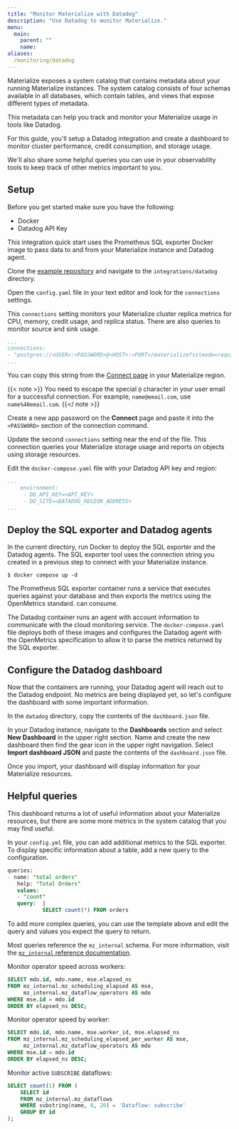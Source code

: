 ```yaml
---
title: "Monitor Materialize with Datadog"
description: "Use Datadog to monitor Materialize."
menu:
  main:
    parent: ""
    name: 
aliases:
  /monitoring/datadog
---
```


Materialize exposes a system catalog that contains metadata about your running
Materialize instances. The system catalog consists of four schemas available
in all databases, which contain tables, and views that expose
different types of metadata. 

This metadata can help you track and monitor your Materialize usage in tools
like Datadog.

For this guide, you'll setup a Datadog integration and create a dashboard to
monitor cluster performance, credit consumption, and storage usage.

We'll also share some helpful queries you can use in your observability tools to
keep track of other metrics important to you.

## Setup

Before you get started make sure you have the following:

- Docker
- Datadog API Key

This integration quick start uses the Prometheus SQL exporter Docker image to
pass data to and from your Materialize instance and Datadog agent.

Clone the [example repository](https://github.com/MaterializeInc/demos/tree/main/integrations/datadog) and navigate to the `integrations/datadog`
directory.

Open the `config.yaml` file in your text editor and look for the `connections`
settings.

This `connections` setting monitors your Materialize cluster replica metrics for
CPU, memory, credit usage, and replica status. There are also queries to monitor
source and sink usage.

```yaml
...
connections:
- "postgres://<USER>:<PASSWORD>@<HOST>:<PORT>/materialize?sslmode=require"
...
```
You can copy this string from the [Connect page](https://console.materialize.com) in your Materialize region.

{{< note >}}
You need to escape the special `@` character in your user email for a successful connection. For example, `name@email.com`, use `name%40email.com`.
{{</ note >}}

Create a new app password on the **Connect** page and paste it into the
`<PASSWORD>` section of the connection command.

Update the second `connections` setting near the end of the file. This
connection queries your Materialize storage usage and reports on objects using
storage resources.

Edit the `docker-compose.yaml` file with your Datadog API key and region:

```yaml
...
    environment:
     - DD_API_KEY=<API_KEY> 
     - DD_SITE=<DATADOG_REGION_ADDRESS>
...
```

## Deploy the SQL exporter and Datadog agents

In the current directory, run Docker to deploy the SQL exporter and the Datadog
agents. The SQL exporter tool uses the connection string you created in a
previous step to connect with your Materialize instance. 

```shell
$ docker compose up -d
```

The Prometheus SQL exporter container runs a service that executes queries against your
database and then exports the metrics using the OpenMetrics standard.
can consume.

The Datadog container runs an agent with account information to communicate
with the cloud monitoring service. The `docker-compose.yaml` file deploys both
of these images and configures the Datadog agent with the OpenMetrics
specification to allow it to parse the metrics returned by the SQL exporter.

## Configure the Datadog dashboard

Now that the containers are running, your Datadog agent will reach out to the
Datadog endpoint. No metrics are being displayed yet, so let's configure the
dashboard with some important information.

In the `datadog` directory, copy the contents of the `dashboard.json` file.

In your Datadog instance, navigate to the **Dashboards** section and select 
**New Dashboard** in the upper right section. Name and create the new dashboard
then find the gear icon in the upper right navigation. Select **Import dashboard
JSON** and paste the contents of the `dashboard.json` file.

Once you import, your dashboard will display information
for your Materialize resources.

## Helpful queries

This dashboard returns a lot of useful information about your Materialize
resources, but there are some more metrics in the system catalog that you may
find useful.

In your `config.yml` file, you can add additional metrics to the SQL exporter.
To display specific information about a table, add  a new query to the
configuration.

```sql
queries:
- name: "total orders"
   help: "Total Orders"
   values:
   - "count"
   query:  |
           SELECT count(*) FROM orders
```

To add more complex queries, you can use the template above and edit the query
and values you expect the query to return.


Most queries reference the `mz_internal` schema. For more information, visit the [`mz_internal` reference documentation](https://materialize.com/docs/sql/system-catalog/mz_internal/).

Monitor operator speed across workers:

```sql
SELECT mdo.id, mdo.name, mse.elapsed_ns
FROM mz_internal.mz_scheduling_elapsed AS mse,
     mz_internal.mz_dataflow_operators AS mdo
WHERE mse.id = mdo.id
ORDER BY elapsed_ns DESC;
```

Monitor operator speed by worker:

```sql
SELECT mdo.id, mdo.name, mse.worker_id, mse.elapsed_ns
FROM mz_internal.mz_scheduling_elapsed_per_worker AS mse,
     mz_internal.mz_dataflow_operators AS mdo
WHERE mse.id = mdo.id
ORDER BY elapsed_ns DESC;
```

Monitor active `SUBSCRIBE` dataflows:


```sql
SELECT count(1) FROM (
    SELECT id
    FROM mz_internal.mz_dataflows
    WHERE substring(name, 0, 20) = 'Dataflow: subscribe'
    GROUP BY id
);
```

